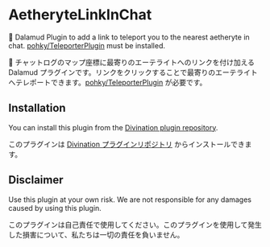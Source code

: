 # AetheryteLinkInChat

🚀 Dalamud Plugin to add a link to teleport you to the nearest aetheryte in chat. [pohky/TeleporterPlugin](https://github.com/pohky/TeleporterPlugin) must be installed.

🚀 チャットログのマップ座標に最寄りのエーテライトへのリンクを付け加える Dalamud プラグインです。リンクをクリックすることで最寄りのエーテライトへテレポートできます。[pohky/TeleporterPlugin](https://github.com/pohky/TeleporterPlugin) が必要です。

## Installation

You can install this plugin from the [Divination plugin repository](https://github.com/horoscope-dev/Dalamud.DivinationPluginRepo).

このプラグインは [Divination プラグインリポジトリ](https://github.com/horoscope-dev/Dalamud.DivinationPluginRepo) からインストールできます。

## Disclaimer

Use this plugin at your own risk. We are not responsible for any damages caused by using this plugin.

このプラグインは自己責任で使用してください。このプラグインを使用して発生した損害について、私たちは一切の責任を負いません。
